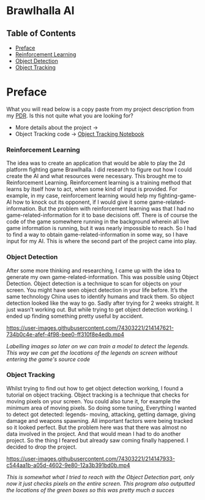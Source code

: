 # Brawlhalla AI

## Table of Contents
- [Preface](#preface)
- [Reinforcement Learning](#reinforcement-learning)
- [Object Detection](#object-detection)
- [Object Tracking](#object-tracking)

# Preface
What you will read below is a copy paste from my project description from my [PDR](). Is this not quite what you are looking for?
- More details about the project -> []()
- Object Tracking code -> [Object Tracking Notebook](https://github.com/School-Semester-Summaries/AI-semester-4/blob/main/Individual%20Projects/Brawlhalla%20AI/object-tracking.ipynb)

### Reinforcement Learning
The idea was to create an application that would be able to play the 2d platform fighting game Brawlhalla. I did research to figure out how I could create the AI and what resources were necessary. This brought me to Reinforcement Learning. Reinforcement learning is a training method that learns by itself how to act, when some kind of input is provided. For example, in my case, reinforcement learning would help my fighting-game-AI how to knock out its opponent, ìf I would give it some game-related-information. But the problem with reinforcement learning was that I had no game-related-information for it to base decisions off. There is of course the code of the game somewhere running in the background wherein all live game information is running, but it was nearly impossible to reach. So I had to find a way to obtain game-related-information in some way, so I have input for my AI. This is where the second part of the project came into play.

### Object Detection
After some more thinking and researching, I came up with the idea to generate my own game-related-information. This was possible using Object Detection. Object detection is a technique to scan for objects on your screen. You might have seen object detection in your life before. It’s the same technology China uses to identify humans and track them. So object detection looked like the way to go. Sadly after trying for 2 weeks straight. It just wasn’t working out. But while trying to get object detection working. I ended up finding something pretty useful by accident.

https://user-images.githubusercontent.com/74303221/214147621-734b0c4e-afef-4f98-bee0-ff310f8e4edb.mp4

*Labelling images so later on we can train a model to detect the legends. This way we can get the locations of the legends on screen without entering the game's source code* 

### Object Tracking
Whilst trying to find out how to get object detection working, I found a tutorial on object tracking. Object tracking is a technique that checks for moving pixels on your screen. You could also tune it, for example the minimum area of moving pixels. So doing some tuning, Everything I wanted to detect got detected: legends- moving, attacking, getting damage, giving damage and weapons spawning. All important factors were being tracked so it looked perfect. But the problem here was that there was almost no data involved in the project. And that would mean I had to do another project. So the thing I feared but already saw coming finally happened. I decided to drop the project.

https://user-images.githubusercontent.com/74303221/214147933-c544aa1b-a05d-4602-9e80-12a3b391bd0b.mp4

*This is somewhat what I tried to reach with the Object Detection part, only now it just checks pixels on the entire screen. This program also outputted the locations of the green boxes so this was pretty much a succes*

